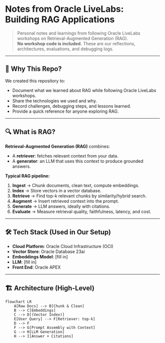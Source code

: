 # Notes from Oracle LiveLabs: Building RAG Applications

> Personal notes and learnings from following Oracle LiveLabs workshops on Retrieval-Augmented Generation (RAG).  
> **No workshop code is included.** These are our reflections, architectures, evaluations, and debugging logs.

---

## 📌 Why This Repo?
We created this repository to:
- Document what we learned about RAG while following Oracle LiveLabs workshops.
- Share the technologies we used and why.
- Record challenges, debugging steps, and lessons learned.
- Provide a quick reference for anyone exploring RAG.

---

## 🔍 What is RAG?
**Retrieval-Augmented Generation (RAG)** combines:
- A **retriever**: fetches relevant context from your data.
- A **generator**: an LLM that uses this context to produce grounded answers.

**Typical RAG pipeline:**
1. **Ingest** → Chunk documents, clean text, compute embeddings.
2. **Index** → Store vectors in a vector database.
3. **Retrieve** → Find top-k relevant chunks by similarity/hybrid search.
4. **Augment** → Insert retrieved context into the prompt.
5. **Generate** → LLM answers, ideally with citations.
6. **Evaluate** → Measure retrieval quality, faithfulness, latency, and cost.

---

## 🛠 Tech Stack (Used in Our Setup)
- **Cloud Platform**: Oracle Cloud Infrastructure (OCI)
- **Vector Store**: Oracle Database 23ai
- **Embeddings Model**: [fill in]
- **LLM**: [fill in]
- **Front End**: Oracle APEX

---

## 🏗 Architecture (High-Level)
```mermaid
flowchart LR
    A[Raw Docs] --> B[Chunk & Clean]
    B --> C[Embeddings]
    C --> D[(Vector Index)]
    E[User Query] --> F[Retriever: top-k]
    D --> F
    F --> G[Prompt Assembly with Context]
    G --> H[LLM Generation]
    H --> I[Answer + Citations]
